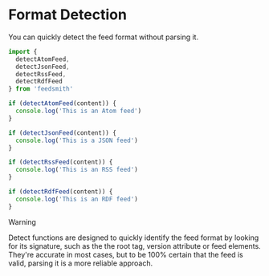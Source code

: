 # Format Detection

You can quickly detect the feed format without parsing it.

```typescript
import {
  detectAtomFeed,
  detectJsonFeed,
  detectRssFeed,
  detectRdfFeed
} from 'feedsmith'

if (detectAtomFeed(content)) {
  console.log('This is an Atom feed')
}

if (detectJsonFeed(content)) {
  console.log('This is a JSON feed')
}

if (detectRssFeed(content)) {
  console.log('This is an RSS feed')
}

if (detectRdfFeed(content)) {
  console.log('This is an RDF feed')
}
```

> [!WARNING]
> Detect functions are designed to quickly identify the feed format by looking for its signature, such as the the root tag, version attribute or feed elements. They're accurate in most cases, but to be 100% certain that the feed is valid, parsing it is a more reliable approach.
